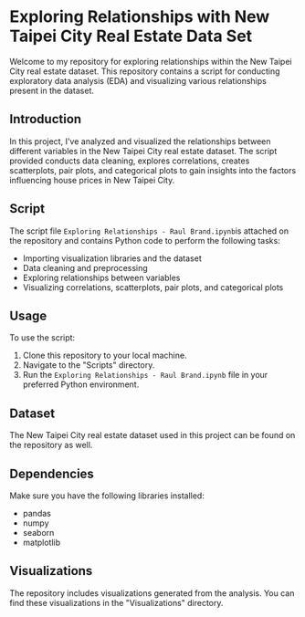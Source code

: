# Exploring Relationships with New Taipei City Real Estate Data Set

Welcome to my repository for exploring relationships within the New Taipei City real estate dataset. This repository contains a script for conducting exploratory data analysis (EDA) and visualizing various relationships present in the dataset.

## Introduction

In this project, I've analyzed and visualized the relationships between different variables in the New Taipei City real estate dataset. The script provided conducts data cleaning, explores correlations, creates scatterplots, pair plots, and categorical plots to gain insights into the factors influencing house prices in New Taipei City.

## Script

The script file `Exploring Relationships - Raul Brand.ipynb`is attached on the repository and contains Python code to perform the following tasks:

- Importing visualization libraries and the dataset
- Data cleaning and preprocessing
- Exploring relationships between variables
- Visualizing correlations, scatterplots, pair plots, and categorical plots

## Usage

To use the script:

1. Clone this repository to your local machine.
2. Navigate to the "Scripts" directory.
3. Run the `Exploring Relationships - Raul Brand.ipynb` file in your preferred Python environment.

## Dataset

The New Taipei City real estate dataset used in this project can be found on the repository as well.

## Dependencies

Make sure you have the following libraries installed:

- pandas
- numpy
- seaborn
- matplotlib

## Visualizations

The repository includes visualizations generated from the analysis. You can find these visualizations in the "Visualizations" directory.
